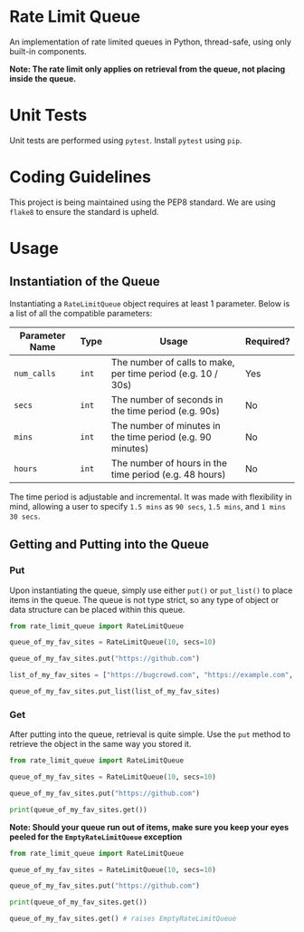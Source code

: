 # Rate Limit Queue

An implementation of rate limited queues in Python, thread-safe, using only built-in components. 

**Note: The rate limit only applies on retrieval from the queue, not placing inside the queue.**

# Unit Tests

Unit tests are performed using `pytest`. Install `pytest` using `pip`.

# Coding Guidelines

This project is being maintained using the PEP8 standard. We are using `flake8` to ensure the standard is upheld.

# Usage

## Instantiation of the Queue
Instantiating a `RateLimitQueue` object requires at least 1 parameter. Below is a list of all the compatible parameters:

| Parameter Name | Type  | Usage                                                        | Required? |
|----------------|-------|--------------------------------------------------------------|-----------|
| `num_calls`    | `int` | The number of calls to make, per time period (e.g. 10 / 30s) | Yes       |
| `secs`         | `int` | The number of seconds in the time period (e.g. 90s)          | No        |
| `mins`         | `int` | The number of minutes in the time period (e.g. 90 minutes)   | No        |
| `hours`        | `int` | The number of hours in the time period (e.g. 48 hours)       | No        |

The time period is adjustable and incremental. It was made with flexibility in mind, allowing a user to specify `1.5 mins` as `90 secs`, `1.5 mins`, and `1 mins 30 secs`.

## Getting and Putting into the Queue

### Put

Upon instantiating the queue, simply use either `put()` or `put_list()` to place items in the queue. The queue is not type strict, so any type of object or data structure can be placed within this queue.

```python
from rate_limit_queue import RateLimitQueue

queue_of_my_fav_sites = RateLimitQueue(10, secs=10)

queue_of_my_fav_sites.put("https://github.com")

list_of_my_fav_sites = ["https://bugcrowd.com", "https://example.com", "https://portswigger.net"]

queue_of_my_fav_sites.put_list(list_of_my_fav_sites)
```

### Get

After putting into the queue, retrieval is quite simple. Use the `put` method to retrieve the object in the same way you stored it.

```python
from rate_limit_queue import RateLimitQueue

queue_of_my_fav_sites = RateLimitQueue(10, secs=10)

queue_of_my_fav_sites.put("https://github.com")

print(queue_of_my_fav_sites.get())
```

**Note: Should your queue run out of items, make sure you keep your eyes peeled for the `EmptyRateLimitQueue` exception**

```python
from rate_limit_queue import RateLimitQueue

queue_of_my_fav_sites = RateLimitQueue(10, secs=10)

queue_of_my_fav_sites.put("https://github.com")

print(queue_of_my_fav_sites.get())

queue_of_my_fav_sites.get() # raises EmptyRateLimitQueue
```